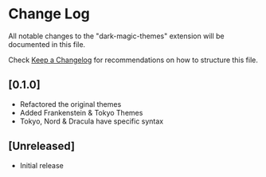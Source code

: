 # Change Log

All notable changes to the "dark-magic-themes" extension will be documented in this file.

Check [Keep a Changelog](http://keepachangelog.com/) for recommendations on how to structure this file.

 ## [0.1.0]
 - Refactored the original themes
 - Added Frankenstein & Tokyo Themes
  - Tokyo, Nord & Dracula have specific syntax
## [Unreleased]

- Initial release
